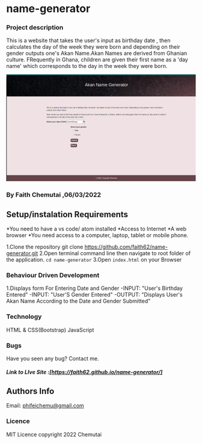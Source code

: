 # name-generator
### Project description
This is a website that takes the user's input as birthday date , then calculates the day of the week they were born and depending on their gender outputs one's Akan Name.Akan Names are derived from Ghanian culture. FRequently in Ghana, children are given their first name as a 'day name' which corresponds to the day in the week they were born.

![Landing Page](https://github.com/faith62/name-generator/blob/master/landing%20Page%20.png)
### By Faith Chemutai ,06/03/2022
## Setup/instalation Requirements
*You need to have a vs code/ atom installed
*Access to Internet
*A web browser
*You need access to a computer, laptop, tablet or mobile phone.

 1.Clone the repository
 git clone https://github.com/faith62/name-generator.git
 2.Open terminal command line then navigate to root folder of the application. `cd name-generator`
 3.Open `index.html`  on your Browser

 ### Behaviour Driven Development
 1.Displays form For Entering Date and Gender
   -INPUT: "User's Birthday Entered"
   -INPUT: "User'S Gender Entered"
   -OUTPUT: "Displays User's Akan Name According to the Date and Gender Submitted" 

 ### Technology
 HTML & CSS(Bootstrap)
 JavaScript

 ### Bugs
 <p>Have you seen any bug? Contact me.</p>

 ##### Link to LIve Site :[https://faith62.github.io/name-generator/]

 ## Authors Info
Email: phifeichemu@gmail.com
  
 ### Licence
 MIT Licence
 copyright 2022 Chemutai



